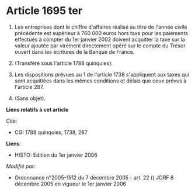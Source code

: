 # Article 1695 ter

1. Les entreprises dont le chiffre d'affaires réalisé au titre de l'année civile précédente est supérieur à 760 000 euros
hors taxe pour les paiements effectués à compter du 1er janvier 2002 doivent acquitter la taxe sur la valeur ajoutée par
virement directement opéré sur le compte du Trésor ouvert dans les écritures de la Banque de France.

2. (Transféré sous l'article 1788 quinquies).

3. Les dispositions prévues au 1 de l'article 1738 s'appliquent aux taxes qui sont acquittées dans les mêmes conditions et
délais que ceux prévus à l'article 287.

4. (Sans objet).

**Liens relatifs à cet article**

_Cite_:

  - CGI 1788 quinquies, 1738, 287

**Liens**:

  - HISTO: Edition du 1er janvier 2006

_Modifié par_:

  - Ordonnance n°2005-1512 du 7 décembre 2005 - art. 22 () JORF 8 décembre 2005 en vigueur le 1er janvier 2006
